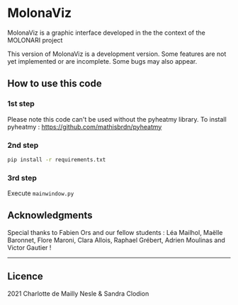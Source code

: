 # MolonaViz

MolonaViz is a graphic interface developed in the the context of the MOLONARI project 

This version of MolonaViz is a development version. Some features are not yet implemented or are incomplete.
Some bugs may also appear.

## How to use this code

### 1st step
Please note this code can't be used without the pyheatmy library. 
To install pyheatmy : https://github.com/mathisbrdn/pyheatmy

### 2nd step
```sh
pip install -r requirements.txt
```
### 3rd step
Execute `mainwindow.py`

## Acknowledgments

Special thanks to Fabien Ors and our fellow students : Léa Mailhol, Maëlle Baronnet, Flore Maroni, Clara Allois, Raphael Grébert, Adrien Moulinas and Victor Gautier !

***

## Licence

2021 Charlotte de Mailly Nesle & Sandra Clodion
